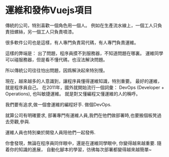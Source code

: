# 運維和發佈Vuejs項目

傳統的公司，特別喜歡一個角色用一個人。 例如在生產流水線上，一個工人只負責扭螺絲，另一個工人只負責噴漆。 

很多軟件公司也是這樣，有人專門負責寫代碼，有人專門負責運維。 

這樣的弊端是： 出了問題，程序員摸不到服務器，不知道問題在哪裏。 運維同學可以碰服務器，但是看不懂代碼，也沒法解決問題。 

所以傳統公司往往怕出問題，因爲解決起來特別慢。 

現在，越來越多的人意識到，讓程序員懂得運維知識，特別重要。 最好的運維，就是程序員自己。 在2011年，國外就開始流行一個詞彙： DevOps 
(Developer + Operations), 也叫敏捷運維。 就是對又懂編程又懂運維的人的稱呼。 

我們要有追求,做一個會運維的編程好手. 做個DevOps.

就算公司有明確要求, 部署專門有運維人員,我們在他們做部署時,也要搬個板凳過去旁觀,參與.

運維人員也特別樂於開發人員陪他們一起發佈.

你會發現，無論在程序員同伴眼中，還是在運維同學眼中, 你變得越來越重要. 隨着你的知識的進展， 自動化腳本的學習，彷彿每次部署都變得越來越簡單~
